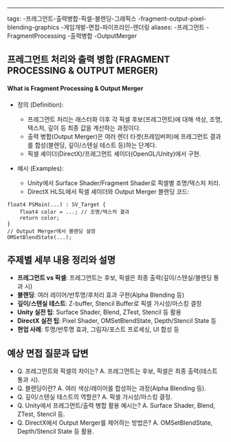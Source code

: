 ---
tags:
-프레그먼트-출력병합-픽셀-블렌딩-그래픽스
-fragment-output-pixel-blending-graphics
-게임개발-면접-파이프라인-렌더링
aliases:
-프레그먼트
-FragmentProcessing
-출력병합
-OutputMerger

## 프레그먼트 처리와 출력 병합 (FRAGMENT PROCESSING & OUTPUT MERGER)

#### What is Fragment Processing & Output Merger

- 정의 (Definition):
	- 프레그먼트 처리는 래스터화 이후 각 픽셀 후보(프레그먼트)에 대해 색상, 조명, 텍스처, 깊이 등 최종 값을 계산하는 과정이다.
	- 출력 병합(Output Merger)은 여러 렌더 타겟(프레임버퍼)에 프레그먼트 결과를 합성(블렌딩, 깊이/스텐실 테스트 등)하는 단계다.
	- 픽셀 셰이더(DirectX)/프래그먼트 셰이더(OpenGL/Unity)에서 구현.

- 예시 (Examples):
	- Unity에서 Surface Shader/Fragment Shader로 픽셀별 조명/텍스처 처리.
	- DirectX HLSL에서 픽셀 셰이더와 Output Merger 블렌딩 코드:
```hlsl
float4 PSMain(...) : SV_Target {
    float4 color = ...; // 조명/텍스처 결과
    return color;
}
// Output Merger에서 블렌딩 설정
OMSetBlendState(...);
```

## 주제별 세부 내용 정리와 설명
- **프레그먼트 vs 픽셀**: 프레그먼트는 후보, 픽셀은 최종 출력(깊이/스텐실/블렌딩 통과 시)
- **블렌딩**: 여러 레이어/반투명/후처리 효과 구현(Alpha Blending 등)
- **깊이/스텐실 테스트**: Z-buffer, Stencil Buffer로 픽셀 가시성/마스킹 결정
- **Unity 실전 팁**: Surface Shader, Blend, ZTest, Stencil 등 활용
- **DirectX 실전 팁**: Pixel Shader, OMSetBlendState, Depth/Stencil State 등
- **현업 사례**: 투명/반투명 효과, 그림자/포스트 프로세싱, UI 합성 등

## 예상 면접 질문과 답변
- Q. 프레그먼트와 픽셀의 차이는?
  A. 프레그먼트는 후보, 픽셀은 최종 출력(테스트 통과 시).
- Q. 블렌딩이란?
  A. 여러 색상/레이어를 합성하는 과정(Alpha Blending 등).
- Q. 깊이/스텐실 테스트의 역할은?
  A. 픽셀 가시성/마스킹 결정.
- Q. Unity에서 프레그먼트/출력 병합 활용 예시는?
  A. Surface Shader, Blend, ZTest, Stencil 등.
- Q. DirectX에서 Output Merger를 제어하는 방법은?
  A. OMSetBlendState, Depth/Stencil State 등 활용. 